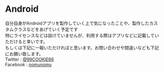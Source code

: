 # Android
自分自身がAndroidアプリを製作していく上で気になったことや、製作したカスタムクラスなどをあげていく予定です<br>
特にライセンスなどは設けていませんが、利用する際はアプリなどに記載していただけると幸いです。<br>
もしくは下記に一報いただければと思います。お問い合わせや間違いなども下記にお願い致します。<br>
Twitter   : [@99COOKIE66](https://twitter.com/99COOKIE66?lang=ja)<br>
Facebook  : [nomunomu](http://facebook.com/hiroki.nomura.504)<br>
